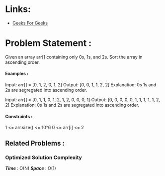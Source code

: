# Links:

- [Geeks For Geeks](https://www.geeksforgeeks.org/problems/sort-an-array-of-0s-1s-and-2s4231/1)

# Problem Statement :

Given an array arr[] containing only 0s, 1s, and 2s. Sort the array in ascending order.

#### Examples :

Input: arr[] = [0, 1, 2, 0, 1, 2]
Output: [0, 0, 1, 1, 2, 2]
Explanation: 0s 1s and 2s are segregated into ascending order.


Input: arr[] = [0, 1, 1, 0, 1, 2, 1, 2, 0, 0, 0, 1]
Output: [0, 0, 0, 0, 0, 1, 1, 1, 1, 1, 2, 2]
Explanation: 0s 1s and 2s are segregated into ascending order.

#### Constraints :

1 <= arr.size() <= 10^6
0 <= arr[i] <= 2



## Related Problems :


### Optimized Solution Complexity

**_Time_** : O(N)
**_Space_** : O(1)